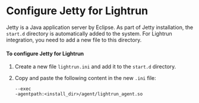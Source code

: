 # Configure Jetty for Lightrun

Jetty is a Java application server by Eclipse. As part of Jetty installation, the `start.d` directory is automatically added to the system. For Lightrun integration, you need to add a new file to this directory.

#### To configure Jetty for Lightrun

1. Create a new file `lightrun.ini` and add it to the `start.d` directory. 

2. Copy and paste the following content in the new `.ini` file:

    ``` {.bash}
    --exec
    -agentpath:<install_dir>/agent/lightrun_agent.so
    ```
